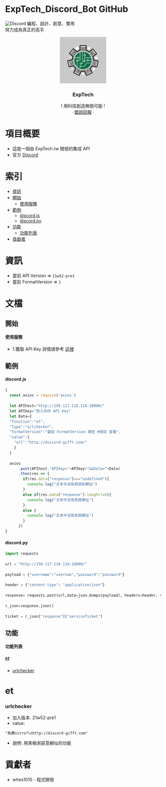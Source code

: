 # ExpTech_Discord_Bot GitHub
<img alt="Discord" src="https://img.shields.io/discord/857181425908318218">
編程、設計、創意、實用
<br>
努力成為真正的高手
<br />
<p align="center">
  <a href="https://github.com/ExpTech-tw/Example/">
    <img src="image/ExpTech.png" alt="ExpTech" width="150" height="150">
  </a>
  <h3 align="center">ExpTech</h3>
  <p align="center">
    ! 用科技創造無限可能 !
    <br />
    ·
    <a href="https://github.com/ExpTech-tw/Example/issues">錯誤回報</a>
    ·
  </p>
</p>

# 項目概要
* 這是一個由 ExpTech.tw 開發的集成 API
* 官方 [Discord](https://discord.gg/rkPu3msUf3)

# 索引
- [資訊](#資訊)
- [開始](#開始)
  - [使用服務](#使用服務)
- [範例](#範例)
  - [discord.js](#discord.js)
  - [discord.py](#discord.py)
- [功能](#功能)
  - [功能列表](#功能列表)
- [貢獻者](#貢獻者)

# 資訊
- 當前 API Version => ```21w52-pre1```
- 當前 FormatVersion => ```1```

# 文檔
## 開始
#### 使用服務
* 1.獲取 API Key 詳情請參考 [這裡](https://github.com/ExpTechTW/ExpTech_Discord_Bot)

## 範例
#### discord.js
```javascript
{
  const axios = require('axios')
  
  let APIhost="http://150.117.110.118:10000/"
  let APIkey="放入你的 API Key"
  let Data={
  "Function":"et",
  "Type":"urlchecker",
  "FormatVersion":"當前 FormatVersion 請至 #資訊 查看",
  "value":{
    "url":"http://discord-gifft.com/"
    }
  }
  
  axios
      .post(APIhost,"APIkey="+APIkey+"&&Data="+Data)
      .then(res => {
        if(res.data["response"]==="undefined"){
          console.log("文本中沒有檢測到網址")
        }
        else if(res.data["response"].lenght!=0){
          console.log("文本中含有危險網址")
        } 
        else {
          console.log("文本中沒有危險網址")
        }
      })
}
```

#### discord.py
```python
import requests

url = "http://150.117.110.118:10000/"

payload = {"username":"usernae","password":"password"}

header = {"content-type": "application/json"}

response= requests.post(url,data=json.dumps(payload), headers=header, verify=False)

r_json=response.json()

ticket = r_json["response"]["serviceTicket"]


```

## 功能
#### 功能列表
##### [et](#et)
- [urlchecker](#urlchecker)

# et
### urlchecker
- 加入版本: 21w52-pre1
- value: 
```
"免費nitro?\nhttp://discord-gifft.com"
```
- 說明: 用來檢測惡意網址的功能

# 貢獻者
* whes1015 - 程式開發
